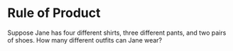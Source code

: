 # Rule of Product

Suppose Jane has four different shirts, three different pants, and two pairs of shoes. How many different outfits can Jane wear? 
